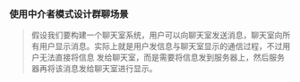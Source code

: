 ### 使用中介者模式设计群聊场景
> 假设我们要构建一个聊天室系统，用户可以向聊天室发送消息，聊天室向所有用户显示消息。实际上就是用户发信息与聊天室显示的通信过程，不过用户无法直接将信息
> 发给聊天室，而是需要将信息发到服务器上，然后服务器再将该消息发给聊天室进行显示。